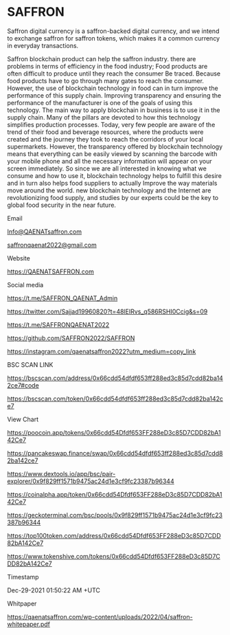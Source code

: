 # SAFFRON
Saffron digital currency is a saffron-backed digital currency, and we intend to exchange saffron for saffron tokens, which makes it a common currency in everyday transactions.

Saffron blockchain product can help the saffron industry.
there are problems in terms of efficiency in the food industry; Food products are often difficult to produce until they reach the consumer Be traced.
Because food products have to go through many gates to reach the consumer.
However, the use of blockchain technology in food can in turn improve the performance of this supply chain.
Improving transparency and ensuring the performance of the manufacturer is one of the goals of using this technology.
The main way to apply blockchain in business is to use it in the supply chain.
Many of the pillars are devoted to how this technology simplifies production processes.
Today, very few people are aware of the trend of their food and beverage resources, where the products were created and the journey they took to reach the corridors of your local supermarkets.
However, the transparency offered by blockchain technology means that everything can be easily viewed by scanning the barcode with your mobile phone and all the necessary information will appear on your screen immediately.
So since we are all interested in knowing what we consume and how to use it, blockchain technology helps to fulfill this desire and in turn also helps food suppliers to actually Improve the way materials move around the world.
new blockchain technology and the Internet are revolutionizing food supply, and studies by our experts could be the key to global food security in the near future.

Email

Info@QAENATsaffron.com

saffronqaenat2022@gmail.com

Website

https://QAENATSAFFRON.com

Social media

https://t.me/SAFFRON_QAENAT_Admin

https://twitter.com/Sajjad19960820?t=48lEIRvs_q586RSHI0Ccig&s=09

https://t.me/SAFFRONQAENAT2022

https://github.com/SAFFRON2022/SAFFRON

https://instagram.com/qaenatsaffron2022?utm_medium=copy_link

BSC SCAN LINK

https://bscscan.com/address/0x66cdd54dfdf653ff288ed3c85d7cdd82ba142ce7#code

https://bscscan.com/token/0x66cdd54dfdf653ff288ed3c85d7cdd82ba142ce7

View Chart

https://poocoin.app/tokens/0x66cdd54Dfdf653FF288eD3c85D7CDD82bA142Ce7

https://pancakeswap.finance/swap/0x66cdd54dfdf653ff288ed3c85d7cdd82ba142ce7

https://www.dextools.io/app/bsc/pair-explorer/0x9f829ff1571b9475ac24d1e3cf9fc23387b96344

https://coinalpha.app/token/0x66cdd54Dfdf653FF288eD3c85D7CDD82bA142Ce7

https://geckoterminal.com/bsc/pools/0x9f829ff1571b9475ac24d1e3cf9fc23387b96344

https://top100token.com/address/0x66cdd54Dfdf653FF288eD3c85D7CDD82bA142Ce7

https://www.tokenshive.com/tokens/0x66cdd54Dfdf653FF288eD3c85D7CDD82bA142Ce7

Timestamp

Dec-29-2021 01:50:22 AM +UTC

Whitpaper

https://qaenatsaffron.com/wp-content/uploads/2022/04/saffron-whitepaper.pdf
